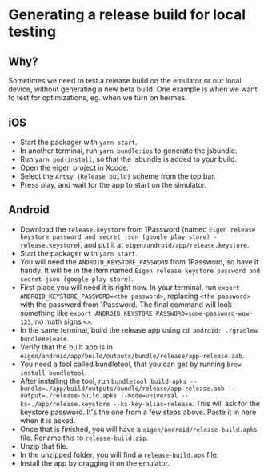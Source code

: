 # Generating a release build for local testing

## Why?

Sometimes we need to test a release build on the emulator or our local device, without generating a new beta build. One example is when we want to test for optimizations, eg. when we turn on hermes.

## iOS

- Start the packager with `yarn start`.
- In another terminal, run `yarn bundle:ios` to generate the jsbundle.
- Run `yarn pod-install`, so that the jsbundle is added to your build.
- Open the eigen project in Xcode.
- Select the `Artsy (Release build)` scheme from the top bar.
- Press play, and wait for the app to start on the simulator.

## Android

- Download the `release.keystore` from 1Password (named `Eigen release keystore password and secret json (google play store) - release.keystore`), and put it at `eigen/android/app/release.keystore`.
- Start the packager with `yarn start`.
- You will need the `ANDROID_KEYSTORE_PASSWORD` from 1Password, so have it handy. It will be in the item named `Eigen release keystore password and secret json (google play store)`.
- First place you will need it is right now. In your terminal, run `export ANDROID_KEYSTORE_PASSWORD=<the password>`, replacing `<the password>` with the password from 1Password. The final command will look something like `export ANDROID_KEYSTORE_PASSWORD=some-password-wow-123`, no math signs `<>`.
- In the same terminal, build the release app using `cd android; ./gradlew bundleRelease`.
- Verify that the built app is in `eigen/android/app/build/outputs/bundle/release/app-release.aab`.
- You need a tool called bundletool, that you can get by running `brew install bundletool`.
- After installing the tool, run `bundletool build-apks --bundle=./app/build/outputs/bundle/release/app-release.aab --output=./release-build.apks --mode=universal --ks=./app/release.keystore --ks-key-alias=release`. This will ask for the keystore password. It's the one from a few steps above. Paste it in here when it is asked.
- Once that is finished, you will have a `eigen/android/release-build.apks` file. Rename this to `release-build.zip`.
- Unzip that file.
- In the unzipped folder, you will find a `release-build.apk` file.
- Install the app by dragging it on the emulator.
